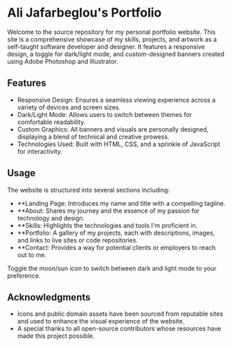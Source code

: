# Ali Jafarbeglou's Portfolio

Welcome to the source repository for my personal portfolio website. This site is a comprehensive showcase of my skills, projects, and artwork as a self-taught software developer and designer. It features a responsive design, a toggle for dark/light mode, and custom-designed banners created using Adobe Photoshop and Illustrator.

## Features

- Responsive Design: Ensures a seamless viewing experience across a variety of devices and screen sizes.
- Dark/Light Mode: Allows users to switch between themes for comfortable readability.
- Custom Graphics: All banners and visuals are personally designed, displaying a blend of technical and creative prowess.
- Technologies Used: Built with HTML, CSS, and a sprinkle of JavaScript for interactivity.

## Usage

The website is structured into several sections including:


- **Landing Page: Introduces my name and title with a compelling tagline.
- **About: Shares my journey and the essence of my passion for technology and design.
- **Skills: Highlights the technologies and tools I'm proficient in.
- **Portfolio: A gallery of my projects, each with descriptions, images, and links to live sites or code repositories.
- **Contact: Provides a way for potential clients or employers to reach out to me.

Toggle the moon/sun icon to switch between dark and light mode to your preference.

## Acknowledgments
- Icons and public domain assets have been sourced from reputable sites and used to enhance the visual experience of the website.
- A special thanks to all open-source contributors whose resources have made this project possible.
